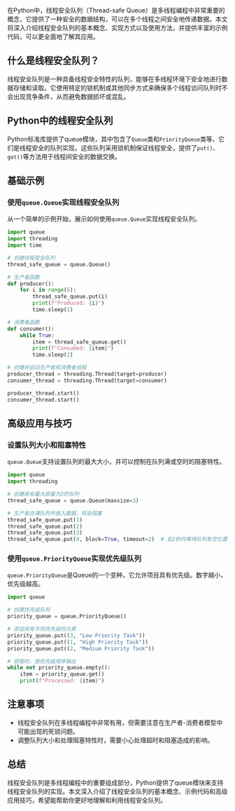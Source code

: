 在Python中，线程安全队列（Thread-safe Queue）是多线程编程中非常重要的概念，它提供了一种安全的数据结构，可以在多个线程之间安全地传递数据。本文将深入介绍线程安全队列的基本概念、实现方式以及使用方法，并提供丰富的示例代码，可以更全面地了解其应用。
<a name="FYs6i"></a>
## 什么是线程安全队列？
线程安全队列是一种具备线程安全特性的队列，能够在多线程环境下安全地进行数据存储和读取。它使用特定的锁机制或其他同步方式来确保多个线程访问队列时不会出现竞争条件，从而避免数据损坏或混乱。
<a name="Clkda"></a>
## Python中的线程安全队列
Python标准库提供了queue模块，其中包含了`Queue`类和`PriorityQueue`类等，它们是线程安全的队列实现。这些队列采用锁机制保证线程安全，提供了`put()`、`get()`等方法用于线程间安全的数据交换。
<a name="hgYxp"></a>
## 基础示例
<a name="VIoVH"></a>
### 使用`queue.Queue`实现线程安全队列
从一个简单的示例开始，展示如何使用`queue.Queue`实现线程安全队列。
```python
import queue
import threading
import time

# 创建线程安全队列
thread_safe_queue = queue.Queue()

# 生产者函数
def producer():
    for i in range(5):
        thread_safe_queue.put(i)
        print(f"Produced: {i}")
        time.sleep(1)

# 消费者函数
def consumer():
    while True:
        item = thread_safe_queue.get()
        print(f"Consumed: {item}")
        time.sleep(2)

# 创建并启动生产者和消费者线程
producer_thread = threading.Thread(target=producer)
consumer_thread = threading.Thread(target=consumer)

producer_thread.start()
consumer_thread.start()
```
<a name="YYD1S"></a>
## 高级应用与技巧
<a name="hhwcj"></a>
### 设置队列大小和阻塞特性
`queue.Queue`支持设置队列的最大大小，并可以控制在队列满或空时的阻塞特性。
```python
import queue
import threading

# 创建具有最大容量为3的队列
thread_safe_queue = queue.Queue(maxsize=3)

# 生产者向满队列中放入数据，将会阻塞
thread_safe_queue.put(1)
thread_safe_queue.put(2)
thread_safe_queue.put(3)
thread_safe_queue.put(4, block=True, timeout=2)  # 在2秒内等待队列有空位置，否则抛出异常
```
<a name="f4fXa"></a>
### 使用`queue.PriorityQueue`实现优先级队列
`queue.PriorityQueue`是Queue的一个变种，它允许项目具有优先级。数字越小，优先级越高。
```python
import queue

# 创建优先级队列
priority_queue = queue.PriorityQueue()

# 添加具有不同优先级的元素
priority_queue.put((3, "Low Priority Task"))
priority_queue.put((1, "High Priority Task"))
priority_queue.put((2, "Medium Priority Task"))

# 获取时，按优先级顺序输出
while not priority_queue.empty():
    item = priority_queue.get()
    print(f"Processed: {item}")
```
<a name="nxeJY"></a>
## 注意事项

- 线程安全队列在多线程编程中非常有用，但需要注意在生产者-消费者模型中可能出现的死锁问题。
- 调整队列大小和处理阻塞特性时，需要小心处理超时和阻塞造成的影响。
<a name="OcL3j"></a>
## 总结
线程安全队列是多线程编程中的重要组成部分，Python提供了queue模块来支持线程安全队列的实现。本文深入介绍了线程安全队列的基本概念、示例代码和高级应用技巧，希望能帮助你更好地理解和利用线程安全队列。
